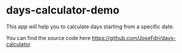 # days-calculator-demo

This app will help you to calculate days starting from a specific date.

You can find the source code here https://github.com/JoseFdri/days-calculator
